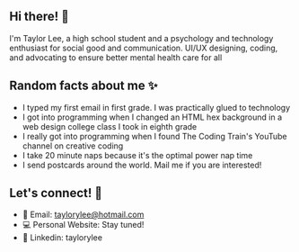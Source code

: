 ## Hi there! 👋

I'm Taylor Lee, a high school student and a psychology and technology enthusiast for social good and communication. UI/UX designing, coding, and advocating to ensure better mental health care for all 

## Random facts about me ✨

* I typed my first email in first grade. I was practically glued to technology
* I got into programming when I changed an HTML hex background in a web design college class I took in eighth grade
* I really got into programming when I found The Coding Train's YouTube channel on creative coding
* I take 20 minute naps because it's the optimal power nap time
* I send postcards around the world. Mail me if you are interested!

## Let's connect! 🔗
* 📧 Email: taylorylee@hotmail.com
* 💻 Personal Website: Stay tuned! 
* 💼 Linkedin: taylorylee 
